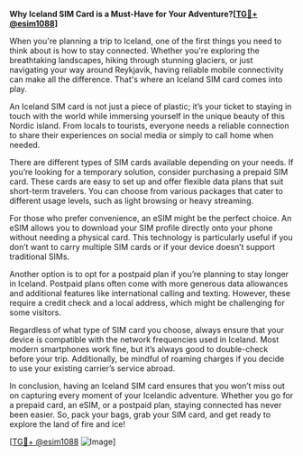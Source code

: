 **Why Iceland SIM Card is a Must-Have for Your Adventure?[[TG💪+ @esim1088](https://t.me/s/esim1088)]**

When you're planning a trip to Iceland, one of the first things you need to think about is how to stay connected. Whether you're exploring the breathtaking landscapes, hiking through stunning glaciers, or just navigating your way around Reykjavik, having reliable mobile connectivity can make all the difference. That's where an Iceland SIM card comes into play. 

An Iceland SIM card is not just a piece of plastic; it’s your ticket to staying in touch with the world while immersing yourself in the unique beauty of this Nordic island. From locals to tourists, everyone needs a reliable connection to share their experiences on social media or simply to call home when needed. 

There are different types of SIM cards available depending on your needs. If you’re looking for a temporary solution, consider purchasing a prepaid SIM card. These cards are easy to set up and offer flexible data plans that suit short-term travelers. You can choose from various packages that cater to different usage levels, such as light browsing or heavy streaming. 

For those who prefer convenience, an eSIM might be the perfect choice. An eSIM allows you to download your SIM profile directly onto your phone without needing a physical card. This technology is particularly useful if you don’t want to carry multiple SIM cards or if your device doesn’t support traditional SIMs. 

Another option is to opt for a postpaid plan if you’re planning to stay longer in Iceland. Postpaid plans often come with more generous data allowances and additional features like international calling and texting. However, these require a credit check and a local address, which might be challenging for some visitors.

Regardless of what type of SIM card you choose, always ensure that your device is compatible with the network frequencies used in Iceland. Most modern smartphones work fine, but it’s always good to double-check before your trip. Additionally, be mindful of roaming charges if you decide to use your existing carrier’s service abroad.

In conclusion, having an Iceland SIM card ensures that you won’t miss out on capturing every moment of your Icelandic adventure. Whether you go for a prepaid card, an eSIM, or a postpaid plan, staying connected has never been easier. So, pack your bags, grab your SIM card, and get ready to explore the land of fire and ice!

[[TG💪+ @esim1088](https://t.me/s/esim1088) ![Image](https://i.postimg.cc/Y0z9fWf4/image.png)]